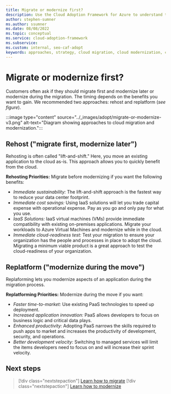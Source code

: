 ```yaml
---
title: Migrate or modernize first?
description: Use the Cloud Adoption Framework for Azure to understand the various approaches to migrate and modernize in your cloud adoption journey.
author: stephen-sumner
ms.author: ssumner
ms.date: 08/08/2022
ms.topic: conceptual
ms.service: cloud-adoption-framework
ms.subservice: 
ms.custom: internal, seo-caf-adopt
keywords: approaches, strategy, cloud migration, cloud modernization, cloud adoption framework
---
```

# Migrate or modernize first?

Customers often ask if they should migrate first and modernize later or modernize during the migration. The timing depends on the benefits you want to gain. We recommended two approaches: rehost and replatform (*see figure*).

:::image type="content" source="../_images/adopt/migrate-or-modernize-v3.png" alt-text="Diagram showing approaches to cloud migration and modernization.":::

## Rehost ("migrate first, modernize later")

Rehosting is often called "lift-and-shift." Here, you move an existing application to the cloud as-is. This approach allows you to quickly benefit from the cloud.

**Rehosting Priorities:** Migrate before modernizing if you want the following benefits:

- *Immediate sustainability:* The lift-and-shift approach is the fastest way to reduce your data center footprint.
- *Immediate cost savings:* Using IaaS solutions will let you trade capital expense with operational expense. Pay as you go and only pay for what you use.
- *IaaS Solutions:* IaaS virtual machines (VMs) provide immediate compatibility with existing on-premises applications. Migrate your workloads to Azure Virtual Machines and modernize while in the cloud.
- *Immediate cloud-readiness test:* Test your migration to ensure your organization has the people and processes in place to adopt the cloud. Migrating a minimum viable product is a great approach to test the cloud-readiness of your organization.  

## Replatform ("modernize during the move")

Replaforming lets you modernize aspects of an application during the migration process.

**Replatforming Priorities:** Modernize during the move if you want:

- *Faster time-to-market:* Use existing PaaS technologies to speed up deployment.
- *Increased application innovation:* PaaS allows developers to focus on business logic and critical data plays.
- *Enhanced productivity:* Adopting PaaS narrows the skills required to push apps to market and increases the productivity of development, security, and operations.
- *Better development velocity:* Switching to managed services will limit the items developers need to focus on and will increase their sprint velocity.

## Next steps

> [!div class="nextstepaction"]
> [Learn how to migrate](../migrate/index.md)
> [!div class="nextstepaction"]
> [Learn how to modernize](../modernize/index.md)
